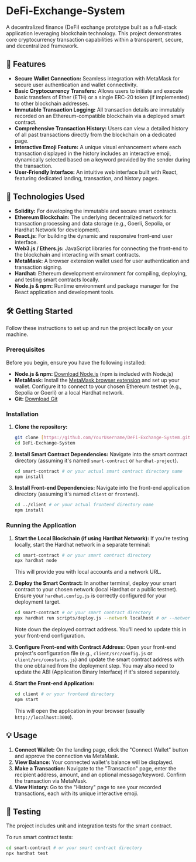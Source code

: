 # DeFi-Exchange-System

A decentralized finance (DeFi) exchange prototype built as a full-stack application leveraging blockchain technology. This project demonstrates core cryptocurrency transaction capabilities within a transparent, secure, and decentralized framework.

## 🌟 Features

* **Secure Wallet Connection:** Seamless integration with MetaMask for secure user authentication and wallet connectivity.
* **Basic Cryptocurrency Transfers:** Allows users to initiate and execute basic transfers of Ether (ETH) or a single ERC-20 token (if implemented) to other blockchain addresses.
* **Immutable Transaction Logging:** All transaction details are immutably recorded on an Ethereum-compatible blockchain via a deployed smart contract.
* **Comprehensive Transaction History:** Users can view a detailed history of all past transactions directly from the blockchain on a dedicated page.
* **Interactive Emoji Feature:** A unique visual enhancement where each transaction displayed in the history includes an interactive emoji, dynamically selected based on a keyword provided by the sender during the transaction.
* **User-Friendly Interface:** An intuitive web interface built with React, featuring dedicated landing, transaction, and history pages.

## 🚀 Technologies Used

* **Solidity:** For developing the immutable and secure smart contracts.
* **Ethereum Blockchain:** The underlying decentralized network for transaction processing and data storage (e.g., Goerli, Sepolia, or Hardhat Network for development).
* **React.js:** For building the dynamic and responsive front-end user interface.
* **Web3.js / Ethers.js:** JavaScript libraries for connecting the front-end to the blockchain and interacting with smart contracts.
* **MetaMask:** A browser extension wallet used for user authentication and transaction signing.
* **Hardhat:** Ethereum development environment for compiling, deploying, and testing smart contracts locally.
* **Node.js & npm:** Runtime environment and package manager for the React application and development tools.

## 🛠️ Getting Started

Follow these instructions to set up and run the project locally on your machine.

### Prerequisites

Before you begin, ensure you have the following installed:

* **Node.js & npm:** [Download Node.js](https://nodejs.org/) (npm is included with Node.js)
* **MetaMask:** Install the [MetaMask browser extension](https://metamask.io/download/) and set up your wallet. Configure it to connect to your chosen Ethereum testnet (e.g., Sepolia or Goerli) or a local Hardhat network.
* **Git:** [Download Git](https://git-scm.com/downloads)

### Installation

1.  **Clone the repository:**
    ```bash
    git clone [https://github.com/YourUsername/DeFi-Exchange-System.git](https://github.com/YourUsername/DeFi-Exchange-System.git)
    cd DeFi-Exchange-System
    ```
2.  **Install Smart Contract Dependencies:**
    Navigate into the smart contract directory (assuming it's named `smart-contract` or `hardhat-project`).
    ```bash
    cd smart-contract # or your actual smart contract directory name
    npm install
    ```
3.  **Install Front-end Dependencies:**
    Navigate into the front-end application directory (assuming it's named `client` or `frontend`).
    ```bash
    cd ../client # or your actual frontend directory name
    npm install
    ```

### Running the Application

1.  **Start the Local Blockchain (if using Hardhat Network):**
    If you're testing locally, start the Hardhat network in a separate terminal:
    ```bash
    cd smart-contract # or your smart contract directory
    npx hardhat node
    ```
    This will provide you with local accounts and a network URL.

2.  **Deploy the Smart Contract:**
    In another terminal, deploy your smart contract to your chosen network (local Hardhat or a public testnet). Ensure your `hardhat.config.js` is correctly configured for your deployment target.
    ```bash
    cd smart-contract # or your smart contract directory
    npx hardhat run scripts/deploy.js --network localhost # or --network sepolia, etc.
    ```
    Note down the deployed contract address. You'll need to update this in your front-end configuration.

3.  **Configure Front-end with Contract Address:**
    Open your front-end project's configuration file (e.g., `client/src/config.js` or `client/src/constants.js`) and update the smart contract address with the one obtained from the deployment step. You may also need to update the ABI (Application Binary Interface) if it's stored separately.

4.  **Start the Front-end Application:**
    ```bash
    cd client # or your frontend directory
    npm start
    ```
    This will open the application in your browser (usually `http://localhost:3000`).

## 💡 Usage

1.  **Connect Wallet:** On the landing page, click the "Connect Wallet" button and approve the connection via MetaMask.
2.  **View Balance:** Your connected wallet's balance will be displayed.
3.  **Make a Transaction:** Navigate to the "Transaction" page, enter the recipient address, amount, and an optional message/keyword. Confirm the transaction via MetaMask.
4.  **View History:** Go to the "History" page to see your recorded transactions, each with its unique interactive emoji.

## 🧪 Testing

The project includes unit and integration tests for the smart contract.

To run smart contract tests:
```bash
cd smart-contract # or your smart contract directory
npx hardhat test
